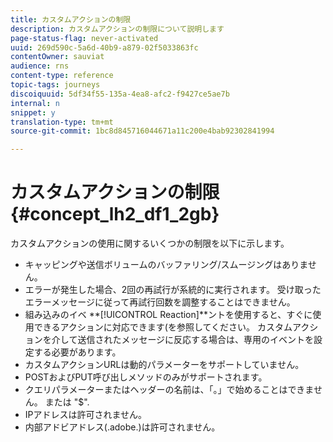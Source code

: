 ```yaml
---
title: カスタムアクションの制限
description: カスタムアクションの制限について説明します
page-status-flag: never-activated
uuid: 269d590c-5a6d-40b9-a879-02f5033863fc
contentOwner: sauviat
audience: rns
content-type: reference
topic-tags: journeys
discoiquuid: 5df34f55-135a-4ea8-afc2-f9427ce5ae7b
internal: n
snippet: y
translation-type: tm+mt
source-git-commit: 1bc8d845716044671a11c200e4bab92302841994

---
```



# カスタムアクションの制限 {#concept_lh2_df1_2gb}

カスタムアクションの使用に関するいくつかの制限を以下に示します。

* キャッピングや送信ボリュームのバッファリング/スムージングはありません。
* エラーが発生した場合、2回の再試行が系統的に実行されます。 受け取ったエラーメッセージに従って再試行回数を調整することはできません。
* 組み込みのイベ **[!UICONTROL Reaction]**ントを使用すると、すぐに使用できるアクションに対応できます(を参照してくださ[](../building-journeys/event-activities.md)い。 カスタムアクションを介して送信されたメッセージに反応する場合は、専用のイベントを設定する必要があります。
* カスタムアクションURLは動的パラメーターをサポートしていません。
* POSTおよびPUT呼び出しメソッドのみがサポートされます。
* クエリパラメーターまたはヘッダーの名前は、「。」で始めることはできません。 または &quot;$&quot;.
* IPアドレスは許可されません。
* 内部アドビアドレス(.adobe.)は許可されません。
